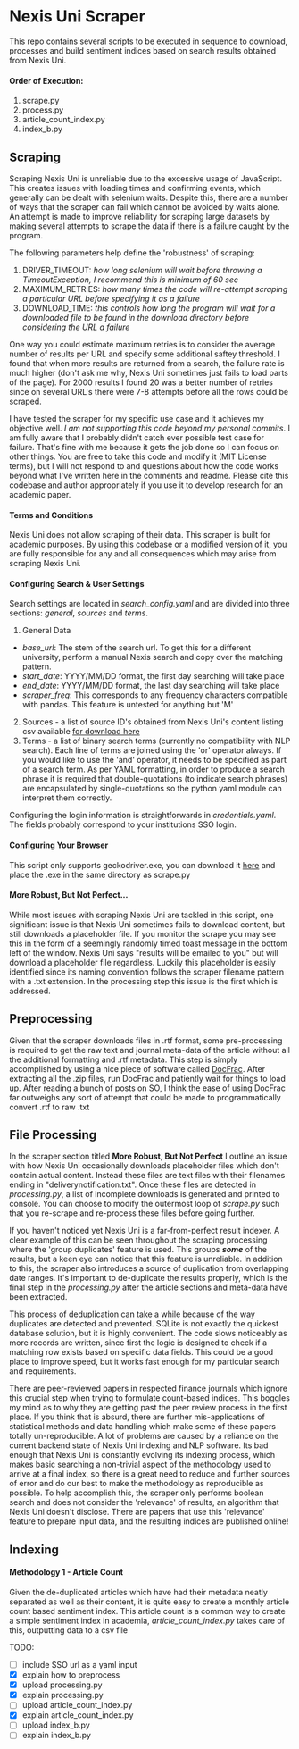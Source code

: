 # Nexis Uni Scraper
This repo contains several scripts to be executed in sequence to download, processes and build sentiment indices based on search results obtained from Nexis Uni.

#### Order of Execution:
1. scrape.py
2. process.py
3. article_count_index.py
4. index_b.py

## Scraping
Scraping Nexis Uni is unreliable due to the excessive usage of JavaScript. This creates issues with loading times and confirming events, which generally can be dealt with selenium waits. Despite this, there are a number of ways that the scraper can fail which cannot be avoided by waits alone. An attempt is made to improve reliability for scraping large datasets by making several attempts to scrape the data if there is a failure caught by the program.

The following parameters help define the 'robustness' of scraping:  
1. DRIVER_TIMEOUT: _how long selenium will wait before throwing a TimeoutException, I recommend this is minimum of 60 sec_  
2. MAXIMUM_RETRIES: _how many times the code will re-attempt scraping a particular URL before specifying it as a failure_  
3. DOWNLOAD_TIME: _this controls how long the program will wait for a downloaded file to be found in the download directory before considering the URL a failure_

One way you could estimate maximum retries is to consider the average number of results per URL and specify some additional saftey threshold. I found that when more results are returned from a search, the failure rate is much higher (don't ask me why, Nexis Uni sometimes just fails to load parts of the page). For 2000 results I found 20 was a better number of retries since on several URL's there were 7-8 attempts before all the rows could be scraped.

I have tested the scraper for my specific use case and it achieves my objective well. *I am not supporting this code beyond my personal commits*. I am fully aware that I probably didn't catch ever possible test case for failure. That's fine with me because it gets the job done so I can focus on other things. You are free to take this code and modify it (MIT License terms), but I will not respond to and questions about how the code works beyond what I've written here in the comments and readme. Please cite this codebase and author appropriately if you use it to develop research for an academic paper.

#### Terms and Conditions
Nexis Uni does not allow scraping of their data. This scraper is built for academic purposes. By using this codebase or a modified version of it, you are fully responsible for any and all consequences which may arise from scraping Nexis Uni.

#### Configuring Search & User Settings
Search settings are located in _search\_config.yaml_ and are divided into three sections: _general_, _sources_ and _terms_.

1. General Data
  * _base_url_: The stem of the search url. To get this for a different university, perform a manual Nexis search and copy over the matching pattern.  
  * _start_date_: YYYY/MM/DD format, the first day searching will take place  
  * _end_date_:  YYYY/MM/DD format, the last day searching will take place  
  * _scraper\_freq_: This corresponds to any frequency characters compatible with pandas. This feature is untested for anything but 'M'
2. Sources - a list of source ID's obtained from Nexis Uni's content listing csv available [for download here](https://p.widencdn.net/okffmp/Nexis_Uni_--_Content_Listing_--_July_2020)  
3. Terms - a list of binary search terms (currently no compatibility with NLP search). Each line of terms are joined using the 'or' operator always. If you would like to use the 'and' operator, it needs to be specified as part of a search term. As per YAML formatting, in order to produce a search phrase it is required that double-quotations (to indicate search phrases) are encapsulated by single-quotations so the python yaml module can interpret them correctly.  

Configuring the login information is straightforwards in _credentials.yaml_. The fields probably correspond to your institutions SSO login.  

#### Configuring Your Browser
This script only supports geckodriver.exe, you can download it [here](https://github.com/mozilla/geckodriver) and place the .exe in the same directory as scrape.py

#### More Robust, But Not Perfect...
While most issues with scraping Nexis Uni are tackled in this script, one significant issue is that Nexis Uni sometimes fails to download content, but still downloads a placeholder file. If you monitor the scrape you may see this in the form of a seemingly randomly timed toast message in the bottom left of the window. Nexis Uni says "results will be emailed to you" but will download a placeholder file regardless. Luckily this placeholder is easily identified since its naming convention follows the scraper filename pattern with a .txt extension. In the processing step this issue is the first which is addressed.

## Preprocessing
Given that the scraper downloads files in .rtf format, some pre-processing is required to get the raw text and journal meta-data of the article without all the additional formatting and .rtf metadata. This step is simply accomplished by using a nice piece of software called [DocFrac](http://docfrac.net/wordpress/). After extracting all the .zip files, run DocFrac and patiently wait for things to load up. After reading a bunch of posts on SO, I think the ease of using DocFrac far outweighs any sort of attempt that could be made to programmatically convert .rtf to raw .txt  

## File Processing
In the scraper section titled **More Robust, But Not Perfect** I outline an issue with how Nexis Uni occasionally downloads placeholder files which don't contain actual content. Instead these files are text files with their filenames ending in "deliverynotification.txt". Once these files are detected in _processing.py_, a list of incomplete downloads is generated and printed to console. You can choose to modify the outermost loop of _scrape.py_ such that you re-scrape and re-process these files before going further.   

If you haven't noticed yet Nexis Uni is a far-from-perfect result indexer. A clear example of this can be seen throughout the scraping processing where the 'group duplicates' feature is used. This groups _**some**_ of the results, but a keen eye can notice that this feature is unreliable. In addition to this, the scraper also introduces a source of duplication from overlapping date ranges. It's important to de-duplicate the results properly, which is the final step in the _processing.py_ after the article sections and meta-data have been extracted.

This process of deduplication can take a while because of the way duplicates are detected and prevented. SQLite is not exactly the quickest database solution, but it is highly convenient. The code slows noticeably as more records are written, since first the logic is designed to check if a matching row exists based on specific data fields. This could be a good place to improve speed, but it works fast enough for my particular search and requirements. 

There are peer-reviewed papers in respected finance journals which ignore this crucial step when trying to formulate count-based indices. This boggles my mind as to why they are getting past the peer review process in the first place. If you think that is absurd, there are further mis-applications of statistical methods and data handling which make some of these papers totally un-reproducible. A lot of problems are caused by a reliance on the current backend state of Nexis Uni indexing and NLP software. Its bad enough that Nexis Uni is constantly evolving its indexing process, which makes basic searching a non-trivial aspect of the methodology used to arrive at a final index, so there is a great need to reduce and further sources of error and do our best to make the methodology as reproducible as possible. To help accomplish this, the scraper only performs boolean search and does not consider the 'relevance' of results, an algorithm that Nexis Uni doesn't disclose. There are papers that use this 'relevance' feature to prepare input data, and the resulting indices are published online!

## Indexing
#### Methodology 1 - Article Count
Given the de-duplicated articles which have had their metadata neatly separated as well as their content, it is quite easy to create a monthly article count based sentiment index. This article count is a common way to create a simple sentiment index in academia, _article_count_index.py_ takes care of this, outputting data to a csv file



TODO:
- [ ] include SSO url as a yaml input
- [x] explain how to preprocess
- [x] upload processing.py
- [x] explain processing.py
- [ ] upload article_count_index.py
- [x] explain article_count_index.py
- [ ] upload index_b.py
- [ ] explain index_b.py
